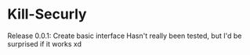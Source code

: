 # Kill-Securly
Release 0.0.1: Create basic interface
Hasn't really been tested, but I'd be surprised if it works xd

